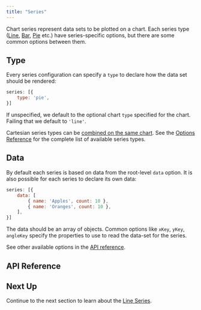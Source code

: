 ```yaml
---
title: "Series"
---
```


Chart series represent data sets to be plotted on a chart. Each series type
([Line](/charts-line-series/), [Bar](/charts-bar-series/), [Pie](/charts-pie-series/) etc.) have
series-specific options, but there are some common options between them.

## Type

Every series configuration can specify a `type` to declare how the data set should be rendered:

```js
series: [{
    type: 'pie',
}]
```

If unspecified, we default to the optional chart `type` specified for the chart. Failing that we 
default to `'line'`.

Cartesian series types can be [combined on the same chart](/charts-combination-series/).
See the [Options Reference](/charts-api/) for the complete list of available series types.

## Data

By default each series is based on data from the root-level `data` option. It is also possible for
each series to declare its own data:

```js
series: [{
    data: [
        { name: 'Apples', count: 10 },
        { name: 'Oranges', count: 10 },
    ],
}]
```

The data should be an array of objects. Common options like `xKey`, `yKey`, `angleKey` specify
the properties to use to read the data-set for the series.

See other available options in the [API reference](#api-reference).

## API Reference

<interface-documentation interfaceName='AgBaseSeriesOptions' overridesrc="charts-api/api.json" config='{ "showSnippets": false, "lookupRoot": "charts-api" }'></interface-documentation>

## Next Up

Continue to the next section to learn about the [Line Series](/charts-line-series/).
